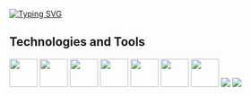 [![Typing SVG](https://readme-typing-svg.demolab.com?font=Fira+Code&pause=1000&color=000000&repeat=false&width=435&lines=Ol%C3%A1!+Eu+sou+Nicholas+Nunes)](https://git.io/typing-svg)

## Technologies and Tools

<img src="https://github.com/user-attachments/assets/f8c0f2d2-55e4-4f2f-9fa7-9eb6aeef8f5f" width="50px">
<img src="https://github.com/user-attachments/assets/6ed05dff-22a8-4ac9-940b-709add47f218" width="50px">
<img src="https://github.com/user-attachments/assets/0ccebb03-c1bc-4f00-b57f-d5732b69965d" width="50px">
<img src="https://github.com/user-attachments/assets/b7afbca1-bb45-4783-ae28-0b2750fe6785" width="50px">
<img src="https://github.com/user-attachments/assets/88c0adfa-08f4-4674-95f7-06ebf667fe10" width="50px">
<img src="https://github.com/user-attachments/assets/9bf040d9-2424-4923-9832-16cedb9c955a" width="50px">
<img src="https://github.com/user-attachments/assets/725b2825-b0d2-4c5b-b16d-f4cffb3317f8" width="50px">
<img src="https://github.com/user-attachments/assets/a529a6dd-cade-42ec-861b-7528f2163b57">
<img src="https://github.com/user-attachments/assets/18e5b00d-313d-4663-8602-387609bb1b5a">

